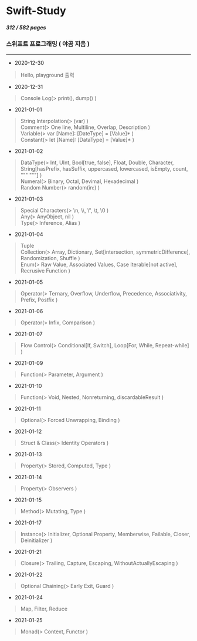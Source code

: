 # Swift-Study
##### 312 / 582 pages
### 스위프트 프로그래밍 ( 야곰 지음 )
---

- 2020-12-30
>Hello, playground 출력

- 2020-12-31
>Console Log(> print(), dump() )    

- 2021-01-01
>String Interpolation(> \(var) )    
>Comment(> One line, Multiline, Overlap, Description )    
>Variable(> var [Name]: [DateType] = [Value]* )    
>Constant(> let [Name]: [DataType] = [Value]* )    

- 2021-01-02
>DataType(> Int, UInt, Bool[true, false], Float, Double, Character, String[hasPrefix, hasSuffix, uppercased, lowercased, isEmpty, count, """ """] )    
>Numeral(> Binary, Octal, Devimal, Hexadecimal )    
>Random Number(> random(in:) )    

- 2021-01-03
>Special Characters(> \n, \\\\, \\", \t, \0 )    
>Any(> AnyObject, nil )    
>Type(> Inference, Alias )    

- 2021-01-04
>Tuple    
>Collection(> Array, Dictionary, Set[intersection, symmetricDifference], Randomization, Shuffle )    
>Enum(> Raw Value, Associated Values, Case Iterable[not active], Recrusive Function )    

- 2021-01-05
>Operator(> Ternary, Overflow, Underflow, Precedence, Associativity, Prefix, Postfix )    

- 2021-01-06
>Operator(> Infix, Comparison )    

- 2021-01-07
>Flow Control(> Conditional[If, Switch], Loop[For, While, Repeat-while] )    

- 2021-01-09
>Function(> Parameter, Argument )    

- 2021-01-10
>Function(> Void, Nested, Nonreturning, discardableResult )    

- 2021-01-11
>Optional(> Forced Unwrapping, Binding )    

- 2021-01-12
>Struct & Class(> Identity Operators )    

- 2021-01-13
>Property(> Stored, Computed, Type )    

- 2021-01-14
>Property(> Observers )    

- 2021-01-15
>Method(> Mutating, Type )    

- 2021-01-17
>Instance(> Initializer, Optional Property, Memberwise, Failable, Closer, Deinitializer )    

- 2021-01-21
>Closure(> Trailing, Capture, Escaping, WithoutActuallyEscaping )    

- 2021-01-22
>Optional Chaining(> Early Exit, Guard )    

- 2021-01-24
>Map, Filter, Reduce

- 2021-01-25
>Monad(> Context, Functor )    